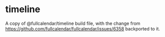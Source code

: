 # timeline

A copy of @fullcalendar/timeline build file, with the change from https://github.com/fullcalendar/fullcalendar/issues/6358 backported to it.
